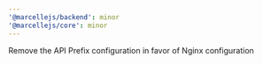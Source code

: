 ```yaml
---
'@marcellejs/backend': minor
'@marcellejs/core': minor
---
```


Remove the API Prefix configuration in favor of Nginx configuration
